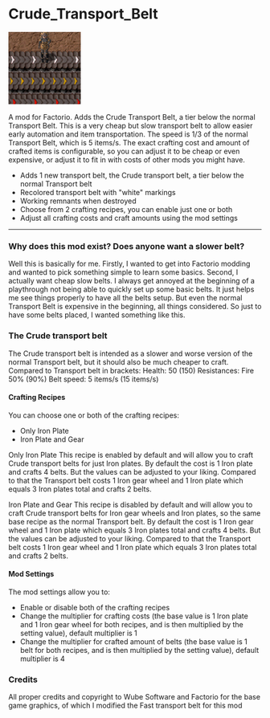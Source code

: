 # Crude_Transport_Belt

![](thumbnail.png)

A mod for Factorio. Adds the Crude Transport Belt, a tier below the normal Transport Belt. This is a very cheap but slow transport belt to allow easier early automation and item transportation.
The speed is 1/3 of the normal Transport Belt, which is 5 items/s. The exact crafting cost and amount of crafted items is configurable, so you can adjust it to be cheap or even expensive, or adjust it to fit in with costs of other mods you might have.

- Adds 1 new transport belt, the Crude transport belt, a tier below the normal Transport belt 
- Recolored transport belt with "white" markings
- Working remnants when destroyed
- Choose from 2 crafting recipes, you can enable just one or both
- Adjust all crafting costs and craft amounts using the mod settings 

--------------------------------------

### Why does this mod exist? Does anyone want a slower belt?
Well this is basically for me. Firstly, I wanted to get into Factorio modding and wanted to pick something simple to learn some basics. 
Second, I actually want cheap slow belts. I always get annoyed at the beginning of a playthrough not being able to quickly set up some basic belts. It just helps me see things properly to have all the belts setup. But even the normal Transport Belt is expensive in the beginning, all things considered.
So just to have some belts placed, I wanted something like this.

### The Crude transport belt
The Crude transport belt is intended as a slower and worse version of the normal Transport belt, but it should also be much cheaper to craft.
Compared to Transport belt in brackets:
Health: 50 (150)
Resistances: Fire 50% (90%)
Belt speed: 5 items/s (15 items/s)

#### Crafting Recipes
You can choose one or both of the crafting recipes:
- Only Iron Plate 
- Iron Plate and Gear

Only Iron Plate
This recipe is enabled by default and will allow you to craft Crude transport belts for just Iron plates.
By default the cost is 1 Iron plate and crafts 4 belts. But the values can be adjusted to your liking.
Compared to that the Transport belt costs 1 Iron gear wheel and 1 Iron plate which equals 3 Iron plates total and crafts 2 belts.

Iron Plate and Gear
This recipe is disabled by default and will allow you to craft Crude transport belts for Iron gear wheels and Iron plates, so the same base recipe as the normal Transport belt.
By default the cost is 1 Iron gear wheel and 1 Iron plate which equals 3 Iron plates total and crafts 4 belts. But the values can be adjusted to your liking.
Compared to that the Transport belt costs 1 Iron gear wheel and 1 Iron plate which equals 3 Iron plates total and crafts 2 belts.

#### Mod Settings
The mod settings allow you to:
- Enable or disable both of the crafting recipes
- Change the multiplier for crafting costs (the base value is 1 Iron plate and 1 Iron gear wheel for both recipes, and is then multiplied by the setting value), default multiplier is 1
- Change the multiplier for crafted amount of belts (the base value is 1 belt for both recipes, and is then multiplied by the setting value), default multiplier is 4

### Credits
All proper credits and copyright to Wube Software and Factorio for the base game graphics, of which I modified the Fast transport belt for this mod 